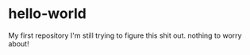 # hello-world
My first repository
I'm still trying to figure this shit out. nothing to worry about!
